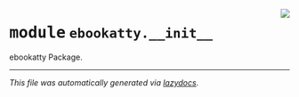<!-- markdownlint-disable -->

<a href="..\ebookatty\__init__.py#L0"><img align="right" style="float:right;" src="https://img.shields.io/badge/-source-cccccc?style=flat-square"></a>

# <kbd>module</kbd> `ebookatty.__init__`
ebookatty Package. 





---

_This file was automatically generated via [lazydocs](https://github.com/ml-tooling/lazydocs)._
